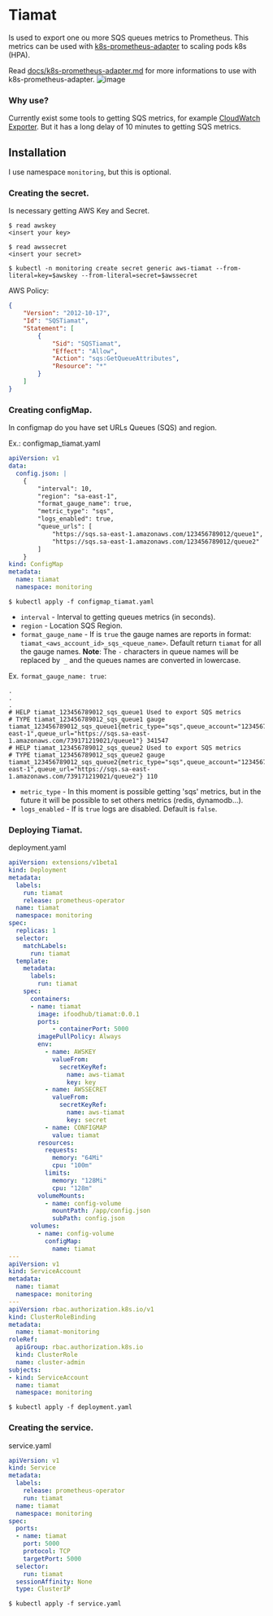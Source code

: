 # Tiamat
Is used to export one ou more SQS queues metrics to Prometheus. This metrics can be used with [k8s-prometheus-adapter](https://github.com/DirectXMan12/k8s-prometheus-adapter "k8s-prometheus-adapter") to scaling pods k8s (HPA). 

Read [docs/k8s-prometheus-adapter.md](docs/k8s-prometheus-adapter.md "docs/k8s-prometheus-adapter.md") for more informations to use with k8s-prometheus-adapter.
![image](https://user-images.githubusercontent.com/10134807/63375165-a04aa000-c361-11e9-854a-be3729fbc0ea.png)

### Why use?
Currently exist some tools to getting SQS metrics, for example [CloudWatch Exporter](https://github.com/prometheus/cloudwatch_exporter "CloudWatch Exporter"). But it has a long delay of 10 minutes to getting SQS metrics.


Installation
-------------
I use namespace `monitoring`, but this is optional.

### Creating the secret. 
Is necessary getting AWS Key and Secret.

```shell
$ read awskey
<insert your key>
```

```shell
$ read awssecret
<insert your secret>
```

```shell
$ kubectl -n monitoring create secret generic aws-tiamat --from-literal=key=$awskey --from-literal=secret=$awssecret
```

AWS Policy:
```json
{
    "Version": "2012-10-17",
    "Id": "SQSTiamat",
    "Statement": [
        {
            "Sid": "SQSTiamat",
            "Effect": "Allow",
            "Action": "sqs:GetQueueAttributes",
            "Resource": "*"
        }
    ]
}
```

### Creating configMap.
In configmap do you have set URLs Queues (SQS) and region.

Ex.: configmap_tiamat.yaml
```yaml
apiVersion: v1
data:
  config.json: |
    {
        "interval": 10,
        "region": "sa-east-1",
        "format_gauge_name": true,
        "metric_type": "sqs",
        "logs_enabled": true,
        "queue_urls": [
            "https://sqs.sa-east-1.amazonaws.com/123456789012/queue1",
            "https://sqs.sa-east-1.amazonaws.com/123456789012/queue2"
        ]
    }
kind: ConfigMap
metadata:
  name: tiamat
  namespace: monitoring
```

```shell
$ kubectl apply -f configmap_tiamat.yaml
```

- `interval` - Interval to getting queues metrics (in seconds).
- `region` - Location SQS Region.
- `format_gauge_name` - If is `true` the gauge names are reports in format: `tiamat_<aws_account_id>_sqs_<queue_name>`.  Default return `tiamat` for all the gauge names. **Note**: The `-` characters in queue names will be replaced by` _` and the queues names are converted in lowercase.

Ex. `format_gauge_name: true`:
```
.
.
.
# HELP tiamat_123456789012_sqs_queue1 Used to export SQS metrics
# TYPE tiamat_123456789012_sqs_queue1 gauge
tiamat_123456789012_sqs_queue1{metric_type="sqs",queue_account="123456789012",queue_name="queue1",queue_region="sa-east-1",queue_url="https://sqs.sa-east-1.amazonaws.com/739171219021/queue1"} 341547
# HELP tiamat_123456789012_sqs_queue2 Used to export SQS metrics
# TYPE tiamat_123456789012_sqs_queue2 gauge
tiamat_123456789012_sqs_queue2{metric_type="sqs",queue_account="123456789012",queue_name="queue2",queue_region="sa-east-1",queue_url="https://sqs.sa-east-1.amazonaws.com/739171219021/queue2"} 110
```
- `metric_type` - In this moment is possible getting 'sqs' metrics, but in the future it will be possible to set others metrics (redis, dynamodb...).
- `logs_enabled` - If is `true` logs are disabled. Default is `false`.

### Deploying Tiamat.
deployment.yaml
```yaml
apiVersion: extensions/v1beta1
kind: Deployment
metadata:
  labels:
    run: tiamat 
    release: prometheus-operator
  name: tiamat
  namespace: monitoring
spec:
  replicas: 1
  selector:
    matchLabels:
      run: tiamat
  template:
    metadata:
      labels:
        run: tiamat
    spec:
      containers:
      - name: tiamat
        image: ifoodhub/tiamat:0.0.1
        ports:
            - containerPort: 5000
        imagePullPolicy: Always
        env:
          - name: AWSKEY
            valueFrom:
              secretKeyRef:
                name: aws-tiamat
                key: key
          - name: AWSSECRET
            valueFrom:
              secretKeyRef:
                name: aws-tiamat
                key: secret
          - name: CONFIGMAP 
            value: tiamat
        resources:
          requests:
            memory: "64Mi"
            cpu: "100m"
          limits:
            memory: "128Mi"
            cpu: "128m"
        volumeMounts:
          - name: config-volume
            mountPath: /app/config.json
            subPath: config.json
      volumes:
        - name: config-volume
          configMap:
            name: tiamat
---
apiVersion: v1
kind: ServiceAccount
metadata:
  name: tiamat
  namespace: monitoring
---
apiVersion: rbac.authorization.k8s.io/v1
kind: ClusterRoleBinding
metadata:
  name: tiamat-monitoring
roleRef:
  apiGroup: rbac.authorization.k8s.io
  kind: ClusterRole
  name: cluster-admin
subjects:
- kind: ServiceAccount
  name: tiamat
  namespace: monitoring
```

```shell
$ kubectl apply -f deployment.yaml
```

### Creating the service.
service.yaml
```yaml
apiVersion: v1
kind: Service
metadata:
  labels:
    release: prometheus-operator
    run: tiamat
  name: tiamat
  namespace: monitoring
spec:
  ports:
  - name: tiamat
    port: 5000
    protocol: TCP
    targetPort: 5000
  selector:
    run: tiamat
  sessionAffinity: None
  type: ClusterIP
```

```shell
$ kubectl apply -f service.yaml
```
